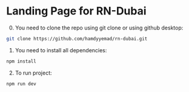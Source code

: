 # Landing Page for RN-Dubai

0. You need to clone the repo using git clone or using github desktop:

```bash
git clone https://github.com/hamdyyemad/rn-dubai.git
```

1. You need to install all dependencies:

```bash
npm install
```

2. To run project:

```bash
npm run dev
```
